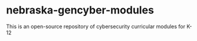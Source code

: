 # nebraska-gencyber-modules
This is an open-source repository of cybersecurity curricular modules for K-12
